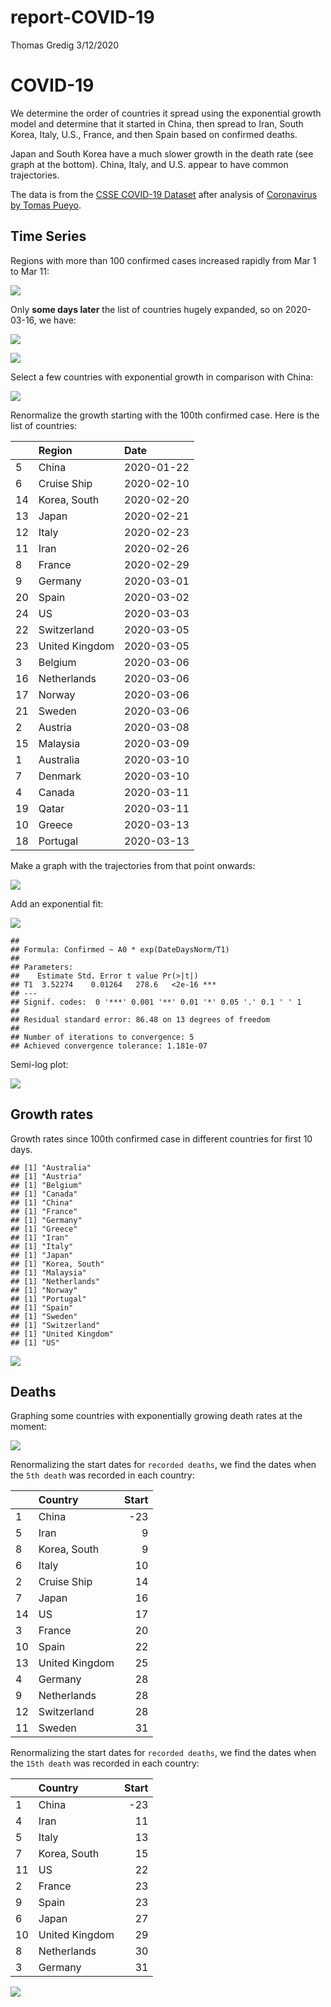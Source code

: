 report-COVID-19
================
Thomas Gredig
3/12/2020

# COVID-19

We determine the order of countries it spread using the exponential
growth model and determine that it started in China, then spread to
Iran, South Korea, Italy, U.S., France, and then Spain based on
confirmed deaths.

Japan and South Korea have a much slower growth in the death rate (see
graph at the bottom). China, Italy, and U.S. appear to have common
trajectories.

The data is from the [CSSE COVID-19
Dataset](https://github.com/CSSEGISandData/COVID-19) after analysis of
[Coronavirus by Tomas
Pueyo](https://medium.com/@tomaspueyo/coronavirus-act-today-or-people-will-die-f4d3d9cd99ca).

## Time Series

Regions with more than 100 confirmed cases increased rapidly from Mar 1
to Mar 11:

![](README_files/figure-gfm/unnamed-chunk-1-1.png)<!-- -->

Only **some days later** the list of countries hugely expanded, so on
2020-03-16, we have:

![](README_files/figure-gfm/unnamed-chunk-2-1.png)<!-- -->

![](README_files/figure-gfm/unnamed-chunk-3-1.png)<!-- -->

Select a few countries with exponential growth in comparison with China:

![](README_files/figure-gfm/unnamed-chunk-4-1.png)<!-- -->

Renormalize the growth starting with the 100th confirmed case. Here is
the list of countries:

|    | Region         | Date       |
| -- | :------------- | :--------- |
| 5  | China          | 2020-01-22 |
| 6  | Cruise Ship    | 2020-02-10 |
| 14 | Korea, South   | 2020-02-20 |
| 13 | Japan          | 2020-02-21 |
| 12 | Italy          | 2020-02-23 |
| 11 | Iran           | 2020-02-26 |
| 8  | France         | 2020-02-29 |
| 9  | Germany        | 2020-03-01 |
| 20 | Spain          | 2020-03-02 |
| 24 | US             | 2020-03-03 |
| 22 | Switzerland    | 2020-03-05 |
| 23 | United Kingdom | 2020-03-05 |
| 3  | Belgium        | 2020-03-06 |
| 16 | Netherlands    | 2020-03-06 |
| 17 | Norway         | 2020-03-06 |
| 21 | Sweden         | 2020-03-06 |
| 2  | Austria        | 2020-03-08 |
| 15 | Malaysia       | 2020-03-09 |
| 1  | Australia      | 2020-03-10 |
| 7  | Denmark        | 2020-03-10 |
| 4  | Canada         | 2020-03-11 |
| 19 | Qatar          | 2020-03-11 |
| 10 | Greece         | 2020-03-13 |
| 18 | Portugal       | 2020-03-13 |

Make a graph with the trajectories from that point onwards:

![](README_files/figure-gfm/unnamed-chunk-6-1.png)<!-- -->

Add an exponential fit:

![](README_files/figure-gfm/unnamed-chunk-7-1.png)<!-- -->

    ## 
    ## Formula: Confirmed ~ A0 * exp(DateDaysNorm/T1)
    ## 
    ## Parameters:
    ##    Estimate Std. Error t value Pr(>|t|)    
    ## T1  3.52274    0.01264   278.6   <2e-16 ***
    ## ---
    ## Signif. codes:  0 '***' 0.001 '**' 0.01 '*' 0.05 '.' 0.1 ' ' 1
    ## 
    ## Residual standard error: 86.48 on 13 degrees of freedom
    ## 
    ## Number of iterations to convergence: 5 
    ## Achieved convergence tolerance: 1.181e-07

Semi-log plot:

![](README_files/figure-gfm/unnamed-chunk-8-1.png)<!-- -->

## Growth rates

Growth rates since 100th confirmed case in different countries for first
10 days.

    ## [1] "Australia"
    ## [1] "Austria"
    ## [1] "Belgium"
    ## [1] "Canada"
    ## [1] "China"
    ## [1] "France"
    ## [1] "Germany"
    ## [1] "Greece"
    ## [1] "Iran"
    ## [1] "Italy"
    ## [1] "Japan"
    ## [1] "Korea, South"
    ## [1] "Malaysia"
    ## [1] "Netherlands"
    ## [1] "Norway"
    ## [1] "Portugal"
    ## [1] "Spain"
    ## [1] "Sweden"
    ## [1] "Switzerland"
    ## [1] "United Kingdom"
    ## [1] "US"

![](README_files/figure-gfm/unnamed-chunk-9-1.png)<!-- -->

## Deaths

Graphing some countries with exponentially growing death rates at the
moment:

![](README_files/figure-gfm/unnamed-chunk-11-1.png)<!-- -->

Renormalizing the start dates for `recorded deaths`, we find the dates
when the `5th death` was recorded in each country:

|    | Country        | Start |
| -- | :------------- | ----: |
| 1  | China          |  \-23 |
| 5  | Iran           |     9 |
| 8  | Korea, South   |     9 |
| 6  | Italy          |    10 |
| 2  | Cruise Ship    |    14 |
| 7  | Japan          |    16 |
| 14 | US             |    17 |
| 3  | France         |    20 |
| 10 | Spain          |    22 |
| 13 | United Kingdom |    25 |
| 4  | Germany        |    28 |
| 9  | Netherlands    |    28 |
| 12 | Switzerland    |    28 |
| 11 | Sweden         |    31 |

Renormalizing the start dates for `recorded deaths`, we find the dates
when the `15th death` was recorded in each country:

|    | Country        | Start |
| -- | :------------- | ----: |
| 1  | China          |  \-23 |
| 4  | Iran           |    11 |
| 5  | Italy          |    13 |
| 7  | Korea, South   |    15 |
| 11 | US             |    22 |
| 2  | France         |    23 |
| 9  | Spain          |    23 |
| 6  | Japan          |    27 |
| 10 | United Kingdom |    29 |
| 8  | Netherlands    |    30 |
| 3  | Germany        |    31 |

![](README_files/figure-gfm/unnamed-chunk-14-1.png)<!-- -->
